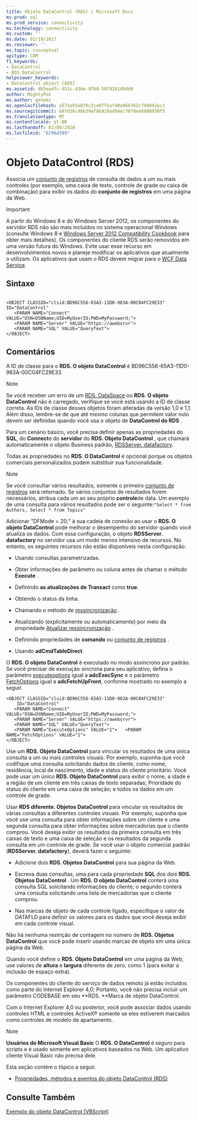 ```yaml
---
title: Objeto DataControl (RDS) | Microsoft Docs
ms.prod: sql
ms.prod_service: connectivity
ms.technology: connectivity
ms.custom: ''
ms.date: 01/19/2017
ms.reviewer: ''
ms.topic: conceptual
apitype: COM
f1_keywords:
- DataControl
- RDS.DataControl
helpviewer_keywords:
- DataControl object [ADO]
ms.assetid: d85ea4fc-451c-436e-97b8-58f92b149dd0
author: MightyPen
ms.author: genemi
ms.openlocfilehash: a571e93a070c3ce07fbaf40a86b762c749042ec1
ms.sourcegitcommit: b87d36c46b39af8b929ad94ec707dee8800950f5
ms.translationtype: MT
ms.contentlocale: pt-BR
ms.lasthandoff: 02/08/2020
ms.locfileid: "67964399"
---
```

# <a name="datacontrol-object-rds"></a>Objeto DataControl (RDS)
Associa um [conjunto de registros](../../../ado/reference/ado-api/recordset-object-ado.md) de consulta de dados a um ou mais controles (por exemplo, uma caixa de texto, controle de grade ou caixa de combinação) para exibir os dados do **conjunto de registros** em uma página da Web.  
  
> [!IMPORTANT]
>  A partir do Windows 8 e do Windows Server 2012, os componentes do servidor RDS não são mais incluídos no sistema operacional Windows (consulte Windows 8 e [Windows Server 2012 Compatibility Cookbook](https://www.microsoft.com/download/details.aspx?id=27416) para obter mais detalhes). Os componentes do cliente RDS serão removidos em uma versão futura do Windows. Evite usar esse recurso em desenvolvimentos novos e planeje modificar os aplicativos que atualmente o utilizam. Os aplicativos que usam o RDS devem migrar para o [WCF Data Service](https://go.microsoft.com/fwlink/?LinkId=199565).  
  
## <a name="syntax"></a>Sintaxe  
  
```  
  
<OBJECT CLASSID="clsid:BD96C556-65A3-11D0-983A-00C04FC29E33" ID="DataControl"  
   <PARAM NAME="Connect" VALUE="DSN=DSNName;UID=MyUserID;PWD=MyPassword;">  
   <PARAM NAME="Server" VALUE="https://awebsrvr">  
   <PARAM NAME="SQL" VALUE="QueryText">  
</OBJECT>  
```  
  
## <a name="remarks"></a>Comentários  
 A ID de classe para o **RDS. O objeto DataControl** é BD96C556-65A3-11D0-983A-00C04FC29E33.  
  
> [!NOTE]
>  Se você receber um erro de um [RDS. DataSpace](../../../ado/reference/rds-api/dataspace-object-rds.md) ou **RDS. O objeto DataControl** não é carregado, verifique se você está usando a ID de classe correta. As IDs de classe desses objetos foram alteradas da versão 1,0 e 1,1. Além disso, lembre-se de que até mesmo colunas que permitem valor nulo devem ser definidas quando você usa o objeto de **DataControl do RDS** .  
  
 Para um cenário básico, você precisa definir apenas as propriedades do **SQL**, do **Connect**e do **servidor** do **RDS. Objeto DataControl** , que chamará automaticamente o objeto Business padrão, [RDSServer. datafactory](../../../ado/reference/rds-api/datafactory-object-rdsserver.md).  
  
 Todas as propriedades no **RDS. O DataControl** é opcional porque os objetos comerciais personalizados podem substituir sua funcionalidade.  
  
> [!NOTE]
>  Se você consultar vários resultados, somente o primeiro [conjunto de registros](../../../ado/reference/ado-api/recordset-object-ado.md) será retornado. Se vários conjuntos de resultados forem necessários, atribua cada um ao seu próprio **controle**de data. Um exemplo de uma consulta para vários resultados pode ser o seguinte:`"Select * from Authors, Select * from Topics"`  
  
 Adicionar "DFMode = 20;" à sua cadeia de conexão ao usar o **RDS. O objeto DataControl** pode melhorar o desempenho do servidor quando você atualiza os dados. Com essa configuração, o objeto **RDSServer. datafactory** no servidor usa um modo menos intensivo de recursos. No entanto, os seguintes recursos não estão disponíveis nesta configuração:  
  
-   Usando consultas parametrizadas.  
  
-   Obter informações de parâmetro ou coluna antes de chamar o método **Execute** .  
  
-   Definindo **as atualizações de Transact** como **true**.  
  
-   Obtendo o status da linha.  
  
-   Chamando o método de [ressincronização](../../../ado/reference/ado-api/resync-method.md) .  
  
-   Atualizando (explicitamente ou automaticamente) por meio da propriedade [Atualizar ressincronização](../../../ado/reference/ado-api/update-resync-property-dynamic-ado.md) .  
  
-   Definindo propriedades de **comando** ou [conjunto de registros](../../../ado/reference/rds-api/recordset-sourcerecordset-properties-rds.md) .  
  
-   Usando **adCmdTableDirect**.  
  
 O **RDS. O objeto DataControl** é executado no modo assíncrono por padrão. Se você precisar de execução síncrona para seu aplicativo, defina o parâmetro [executeoptions](../../../ado/reference/rds-api/executeoptions-property-rds.md) igual a **adcExecSync** e o parâmetro [FetchOptions](../../../ado/reference/rds-api/fetchoptions-property-rds.md) igual a **adcFetchUpFront**, conforme mostrado no exemplo a seguir.  
  
```  
<OBJECT CLASSID="clsid:BD96C556-65A3-11D0-983A-00C04FC29E33"   
    ID="DataControl"  
   <PARAM NAME="Connect" VALUE="DSN=DSNName;UID=MyUserID;PWD=MyPassword;">  
   <PARAM NAME="Server" VALUE="https://awebsrvr">  
   <PARAM NAME="SQL" VALUE="QueryText">  
   <PARAM NAME="ExecuteOptions" VALUE="1">   <PARAM NAME="FetchOptions" VALUE="1">  
</OBJECT>  
```  
  
 Use um **RDS. Objeto DataControl** para vincular os resultados de uma única consulta a um ou mais controles visuais. Por exemplo, suponha que você codifique uma consulta solicitando dados do cliente, como nome, residência, local de nascimento, idade e status do cliente prioritário. Você pode usar um único **RDS. Objeto DataControl** para exibir o nome, a idade e a região de um cliente em três caixas de texto separadas; Prioridade do status do cliente em uma caixa de seleção; e todos os dados em um controle de grade.  
  
 Usar **RDS diferente. Objetos DataControl** para vincular os resultados de várias consultas a diferentes controles visuais. Por exemplo, suponha que você use uma consulta para obter informações sobre um cliente e uma segunda consulta para obter informações sobre mercadorias que o cliente comprou. Você deseja exibir os resultados da primeira consulta em três caixas de texto e uma caixa de seleção e os resultados da segunda consulta em um controle de grade. Se você usar o objeto comercial padrão (**RDSServer. datafactory**), deverá fazer o seguinte:  
  
-   Adicione dois **RDS. Objetos DataControl** para sua página da Web.  
  
-   Escreva duas consultas, uma para cada propriedade **SQL** dos dois **RDS. Objetos DataControl** . Um **RDS. O objeto DataControl** conterá uma consulta SQL solicitando informações do cliente; o segundo conterá uma consulta solicitando uma lista de mercadorias que o cliente comprou.  
  
-   Nas marcas de objeto de cada controle ligado, especifique o valor de DATAFLD para definir os valores para os dados que você deseja exibir em cada controle visual.  
  
 Não há nenhuma restrição de contagem no número de **RDS. Objetos DataControl** que você pode inserir usando marcas de objeto em uma única página da Web.  
  
 Quando você define o **RDS. Objeto DataControl** em uma página da Web, use valores de **altura** e **largura** diferente de zero, como 1 (para evitar a inclusão de espaço extra).  
  
 Os componentes do cliente do serviço de dados remoto já estão incluídos como parte do Internet Explorer 4,0; Portanto, você não precisa incluir um parâmetro CODEBASE em seu **RDS. **Marca de objeto DataControl.  
  
 Com o Internet Explorer 4,0 ou posterior, você pode associar dados usando controles HTML e controles ActiveX® somente se eles estiverem marcados como controles de modelo de apartamento.  
  
> [!NOTE]
>  **Usuários do Microsoft Visual Basic** O **RDS. O DataControl** é seguro para scripts e é usado somente em aplicativos baseados na Web. Um aplicativo cliente Visual Basic não precisa dele.  
  
 Esta seção contém o tópico a seguir.  
  
-   [Propriedades, métodos e eventos do objeto DataControl (RDS)](../../../ado/reference/rds-api/datacontrol-object-rds-properties-methods-and-events.md)  
  
## <a name="see-also"></a>Consulte Também  
 [Exemplo do objeto DataControl (VBScript)](../../../ado/reference/rds-api/datacontrol-object-example-vbscript.md)






















